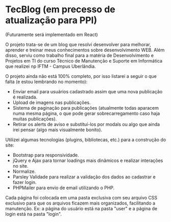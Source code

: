 # TecBlog (em precesso de atualização para PPI)
(Futuramente será implementado em React)

O projeto trata-se de um blog que resolvi desenvolver para melhorar, aprender e treinar meus conhecimentos sobre desenvolvimento WEB. Além disso, serviu como trabalho final para a matéria de Desenvolvimento e Projetos em TI do curso Técnico de Manutenção e Suporte em Informática que realizei np IFTM - Campus Uberlândia.

O projeto ainda não está 100% completo, por isso listarei a seguir o que falta (e estou lembrando no momento):
  - Enviar email para usuários cadastrado assim que uma nova publicação é realizada.
  - Upload de imagens nas publicações.
  - Sistema de paginação para publicações (atualmente todas aparacem numa mesma página, o que pode gerar sobrecarregamento caso haja muitas publicações).
  - Retirar os alerts de aviso e substituí-los por modals ou algo que ainda irei pensar (algo mais visualmente bonito).

Utilizei algumas tecnologias (plugins, bibliotecas, etc.) para a construção do site:
 - Bootstrap para responsividade.
 - jQuery e Ajax para tornar loadings mais dinâmicos e realizar interações no site.
 - Normalize.
 - Parsley Validade para realizar a validação dos dados ao cadastrar e fazer login.
 - PHPMailer para envio de email utilizando o PHP.

Cada página foi colocada em uma pasta exclusiva com seu arquivo CSS exclusivo para que os arquivos ficazem mais organizados, facilitando a manutenção. Ex: a página do usuário está na pasta "user" e a página de login está na pasta "login".

